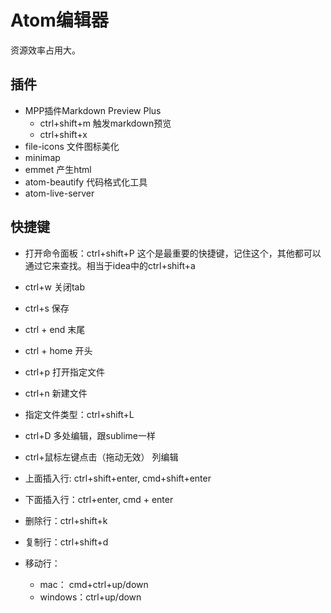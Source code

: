 # Atom编辑器

资源效率占用大。

## 插件
* MPP插件Markdown Preview Plus
    - ctrl+shift+m 触发markdown预览
    - ctrl+shift+x
* file-icons 文件图标美化
* minimap
* emmet 产生html
* atom-beautify 代码格式化工具
* atom-live-server

## 快捷键
* 打开命令面板：ctrl+shift+P 这个是最重要的快捷键，记住这个，其他都可以通过它来查找。相当于idea中的ctrl+shift+a
* ctrl+w 关闭tab
* ctrl+s 保存
* ctrl + end 末尾
* ctrl + home 开头
* ctrl+p 打开指定文件
* ctrl+n 新建文件
* 指定文件类型：ctrl+shift+L

* ctrl+D 多处编辑，跟sublime一样
* ctrl+鼠标左键点击（拖动无效） 列编辑

* 上面插入行: ctrl+shift+enter, cmd+shift+enter
* 下面插入行：ctrl+enter, cmd + enter
* 删除行：ctrl+shift+k
* 复制行：ctrl+shift+d
* 移动行：
  - mac： cmd+ctrl+up/down
  - windows：ctrl+up/down
